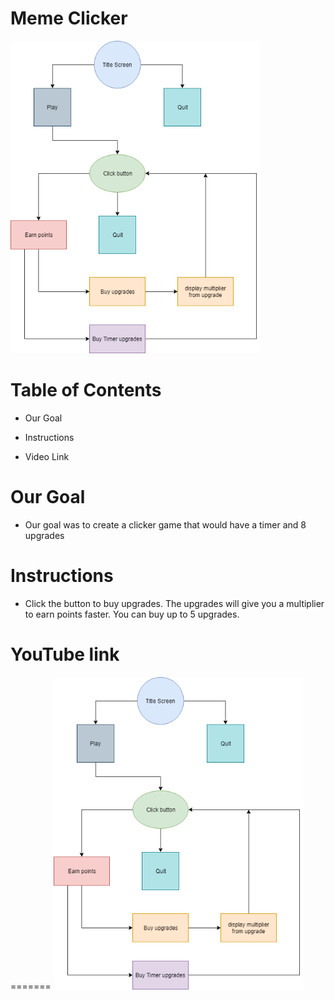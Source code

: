# Meme Clicker

<img src = "Meme clicker.png" height = "500" width = "400">

# Table of Contents

- Our Goal

- Instructions

- Video Link


# Our Goal
- Our goal was to create a clicker game that would have a timer and 8 upgrades

# Instructions
- Click the button to buy upgrades. The upgrades will give you a multiplier to earn points faster. You can buy up to 5 upgrades.

# YouTube link
=======
<img src="Meme clicker.png" height = "500" width ="400">

